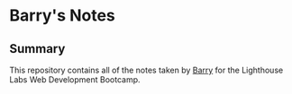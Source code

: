 # Barry's Notes
## Summary
This repository contains all of the notes taken by [Barry](https://github.com/barrychenswags) for the Lighthouse Labs Web Development Bootcamp.
